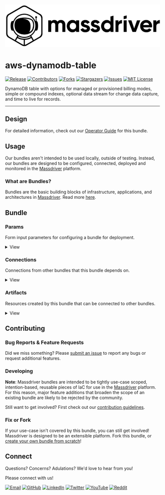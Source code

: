 [![Massdriver][logo]][website]

# aws-dynamodb-table

[![Release][release_shield]][release_url]
[![Contributors][contributors_shield]][contributors_url]
[![Forks][forks_shield]][forks_url]
[![Stargazers][stars_shield]][stars_url]
[![Issues][issues_shield]][issues_url]
[![MIT License][license_shield]][license_url]

<!--
##### STILL NEED TO GET SLACK WORKING ###
[!["Slack Community"](%s)][slack]
-->

DynamoDB table with options for managed or provisioned billing modes, simple or compound indexes, optional data stream for change data capture, and time to live for records.

---

## Design

For detailed information, check out our [Operator Guide](operator.mdx) for this bundle.

## Usage

Our bundles aren't intended to be used locally, outside of testing. Instead, our bundles are designed to be configured, connected, deployed and monitored in the [Massdriver][website] platform.

### What are Bundles?

Bundles are the basic building blocks of infrastructure, applications, and architectures in [Massdriver][website]. Read more [here](https://docs.massdriver.cloud/concepts/bundles).

## Bundle

### Params

Form input parameters for configuring a bundle for deployment.

<details>
<summary>View</summary>

<!-- PARAMS:START -->

## Properties

- **`capacity`** _(object)_
  - **`billing_mode`** _(string)_: Must be one of: `['PAY_PER_REQUEST', 'PROVISIONED']`. Default: `PAY_PER_REQUEST`.
- **`primary_index`** _(object)_
  - **`primary_index_type`** _(string)_: Must be one of: `['simple', 'compound']`. Default: `simple`.
- **`region`** _(string)_: AWS Region to provision in.

  Examples:

  ```json
  "us-west-2"
  ```

- **`stream`** _(object)_: Enable the emission of all changes to the database to a DynamoDB stream which can be consumed by a downstream service.
  - **`enabled`** _(boolean)_: Default: `False`.
- **`ttl`** _(object)_: Allows you to define a per-item timestamp to determine when an item is no longer needed. Shortly after the date and time of the specified timestamp, DynamoDB deletes the item from your table without consuming any write throughput. This value will be stored as a key called 'TTL'.
  - **`enabled`** _(boolean)_: Default: `False`.

## Examples

```json
{
  "__name": "Free Tier",
  "capacity": {
    "billing_mode": "PROVISIONED",
    "read_capacity": 25,
    "write_capacity": 25
  },
  "primary_index": {
    "partition_key": "ID",
    "partition_key_type": "S",
    "type": "simple"
  },
  "region": "us-west-2",
  "ttl": {
    "enabled": true
  }
}
```

```json
{
  "__name": "Pay Per Request",
  "capacity": {
    "billing_mode": "PAY_PER_REQUEST"
  },
  "primary_index": {
    "partition_key": "ID",
    "partition_key_type": "S",
    "type": "simple"
  },
  "region": "us-west-2"
}
```

```json
{
  "__name": "Compound Index",
  "capacity": {
    "billing_mode": "PAY_PER_REQUEST"
  },
  "primary_index": {
    "partition_key": "ID",
    "partition_key_type": "S",
    "sort_key": "Date",
    "sort_key_type": "S",
    "type": "compound"
  },
  "region": "us-west-2"
}
```

```json
{
  "__name": "With TTL",
  "capacity": {
    "billing_mode": "PAY_PER_REQUEST"
  },
  "primary_index": {
    "partition_key": "ID",
    "partition_key_type": "S",
    "sort_key": "Date",
    "sort_key_type": "S",
    "type": "compound"
  },
  "region": "us-west-2"
}
```

```json
{
  "__name": "With Streams",
  "capacity": {
    "billing_mode": "PAY_PER_REQUEST"
  },
  "primary_index": {
    "partition_key": "ID",
    "partition_key_type": "S",
    "sort_key": "Date",
    "sort_key_type": "S",
    "type": "compound"
  },
  "region": "us-west-2",
  "stream": {
    "enabled": true,
    "view_type": "KEYS_ONLY"
  }
}
```

<!-- PARAMS:END -->

</details>

### Connections

Connections from other bundles that this bundle depends on.

<details>
<summary>View</summary>

<!-- CONNECTIONS:START -->

## Properties

- **`authentication`** _(object)_: . Cannot contain additional properties.

  - **`data`** _(object)_

    - **`arn`** _(string)_: Amazon Resource Name.

      Examples:

      ```json
      "arn:aws:rds::ACCOUNT_NUMBER:db/prod"
      ```

      ```json
      "arn:aws:ec2::ACCOUNT_NUMBER:vpc/vpc-foo"
      ```

    - **`external_id`** _(string)_: An external ID is a piece of data that can be passed to the AssumeRole API of the Security Token Service (STS). You can then use the external ID in the condition element in a role's trust policy, allowing the role to be assumed only when a certain value is present in the external ID.

  - **`specs`** _(object)_

    - **`aws`** _(object)_: .

      - **`region`** _(string)_: AWS Region to provision in.

        Examples:

        ```json
        "us-west-2"
        ```

      - **`resource`** _(string)_
      - **`service`** _(string)_
      - **`zone`** _(string)_: AWS Availability Zone.

            Examples:

        <!-- CONNECTIONS:END -->

</details>

### Artifacts

Resources created by this bundle that can be connected to other bundles.

<details>
<summary>View</summary>

<!-- ARTIFACTS:START -->

## Properties

    <!-- ARTIFACTS:END -->

</details>

## Contributing

<!-- CONTRIBUTING:START -->

### Bug Reports & Feature Requests

Did we miss something? Please [submit an issue](https://github.com/massdriver-cloud/aws-sqs-pubsub-subscription/issues) to report any bugs or request additional features.

### Developing

**Note**: Massdriver bundles are intended to be tightly use-case scoped, intention-based, reusable pieces of IaC for use in the [Massdriver][website] platform. For this reason, major feature additions that broaden the scope of an existing bundle are likely to be rejected by the community.

Still want to get involved? First check out our [contribution guidelines](https://docs.massdriver.cloud/bundles/contributing).

### Fix or Fork

If your use-case isn't covered by this bundle, you can still get involved! Massdriver is designed to be an extensible platform. Fork this bundle, or [create your own bundle from scratch](https://docs.massdriver.cloud/bundles/development)!

<!-- CONTRIBUTING:END -->

## Connect

<!-- CONNECT:START -->

Questions? Concerns? Adulations? We'd love to hear from you!

Please connect with us!

[![Email][email_shield]][email_url]
[![GitHub][github_shield]][github_url]
[![LinkedIn][linkedin_shield]][linkedin_url]
[![Twitter][twitter_shield]][twitter_url]
[![YouTube][youtube_shield]][youtube_url]
[![Reddit][reddit_shield]][reddit_url]

<!-- markdownlint-disable -->

[logo]: https://raw.githubusercontent.com/massdriver-cloud/docs/main/static/img/logo-with-logotype-horizontal-400x110.svg
[docs]: https://docs.massdriver.cloud/?utm_source=github&utm_medium=readme&utm_campaign=aws-dynamodb-table&utm_content=docs
[website]: https://www.massdriver.cloud/?utm_source=github&utm_medium=readme&utm_campaign=aws-dynamodb-table&utm_content=website
[github]: https://github.com/massdriver-cloud?utm_source=github&utm_medium=readme&utm_campaign=aws-dynamodb-table&utm_content=github
[slack]: https://massdriverworkspace.slack.com/?utm_source=github&utm_medium=readme&utm_campaign=aws-dynamodb-table&utm_content=slack
[linkedin]: https://www.linkedin.com/company/massdriver/?utm_source=github&utm_medium=readme&utm_campaign=aws-dynamodb-table&utm_content=linkedin
[contributors_shield]: https://img.shields.io/github/contributors/massdriver-cloud/aws-dynamodb-table.svg?style=for-the-badge
[contributors_url]: https://github.com/massdriver-cloud/aws-dynamodb-table/graphs/contributors
[forks_shield]: https://img.shields.io/github/forks/massdriver-cloud/aws-dynamodb-table.svg?style=for-the-badge
[forks_url]: https://github.com/massdriver-cloud/aws-dynamodb-table/network/members
[stars_shield]: https://img.shields.io/github/stars/massdriver-cloud/aws-dynamodb-table.svg?style=for-the-badge
[stars_url]: https://github.com/massdriver-cloud/aws-dynamodb-table/stargazers
[issues_shield]: https://img.shields.io/github/issues/massdriver-cloud/aws-dynamodb-table.svg?style=for-the-badge
[issues_url]: https://github.com/massdriver-cloud/aws-dynamodb-table/issues
[release_url]: https://github.com/massdriver-cloud/aws-dynamodb-table/releases/latest
[release_shield]: https://img.shields.io/github/release/massdriver-cloud/aws-dynamodb-table.svg?style=for-the-badge
[license_shield]: https://img.shields.io/github/license/massdriver-cloud/aws-dynamodb-table.svg?style=for-the-badge
[license_url]: https://github.com/massdriver-cloud/aws-dynamodb-table/blob/main/LICENSE
[email_url]: mailto:support@massdriver.cloud
[email_shield]: https://img.shields.io/badge/email-Massdriver-black.svg?style=for-the-badge&logo=mail.ru&color=000000
[github_url]: mailto:support@massdriver.cloud
[github_shield]: https://img.shields.io/badge/follow-Github-black.svg?style=for-the-badge&logo=github&color=181717
[linkedin_url]: https://linkedin.com/in/massdriver-cloud
[linkedin_shield]: https://img.shields.io/badge/follow-LinkedIn-black.svg?style=for-the-badge&logo=linkedin&color=0A66C2
[twitter_url]: https://twitter.com/massdriver?utm_source=github&utm_medium=readme&utm_campaign=aws-dynamodb-table&utm_content=twitter
[twitter_shield]: https://img.shields.io/badge/follow-Twitter-black.svg?style=for-the-badge&logo=twitter&color=1DA1F2
[discourse_url]: https://community.massdriver.cloud?utm_source=github&utm_medium=readme&utm_campaign=aws-dynamodb-table&utm_content=discourse
[discourse_shield]: https://img.shields.io/badge/join-Discourse-black.svg?style=for-the-badge&logo=discourse&color=000000
[youtube_url]: https://www.youtube.com/channel/UCfj8P7MJcdlem2DJpvymtaQ
[youtube_shield]: https://img.shields.io/badge/subscribe-Youtube-black.svg?style=for-the-badge&logo=youtube&color=FF0000
[reddit_url]: https://www.reddit.com/r/massdriver
[reddit_shield]: https://img.shields.io/badge/subscribe-Reddit-black.svg?style=for-the-badge&logo=reddit&color=FF4500

<!-- markdownlint-restore -->

<!-- CONNECT:END -->
